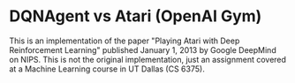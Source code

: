 # DQNAgent vs Atari (OpenAI Gym)
This is an implementation of the paper "Playing Atari with Deep Reinforcement Learning" published January 1, 2013 by Google DeepMind on NIPS. This is not the original implementation, just an assignment covered at a Machine Learning course in UT Dallas (CS 6375).


